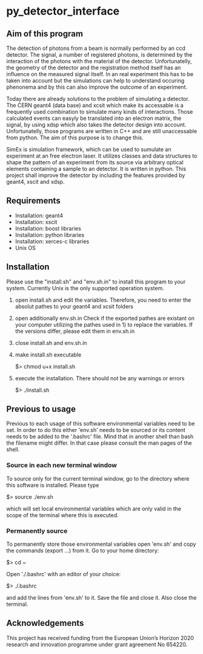 # py_detector_interface

## Aim of this program

The detection of photons from a beam is normally performed by an ccd detector. The signal, a number of registered photons, is determined by the interaction of the photons with the material of the detector. Unfortunatelly, the geometry of the detector and the registration method itself has an influence on the measured signal itself. In an real experiment this has to be taken into account but the simulations can help to understand occuring phenonema and by this can also improve the outcome of an experiment. 

Today there are already solutions to the problem of simulating a detector. The CERN geant4 (data base) and xcsit which make its accessable is a frequently used combination to simulate many kinds of interactions. Those calculated events can easyly be translated into an electron matrix, the signal,  by using xdsp which also takes the detector design into account. Unfortunatelly, those programs are written in C++ and are still unaccessable from python. The aim of this purpose is to change this.

SimEx is simulation framework, which can be used to sumulate an experiment at an free electron laser. It utilizes classes and data structures to shape the pattern of an experiment from its source via arbitrary optical elements containing a sample to an detector.  It is written in python. This project shall improve the detector by including the features provided by geant4, xscit and xdsp.

## Requirements

- Installation:	geant4
- Installation: xscit
- Installation: boost libraries
- Installation: python libraries
- Installation: xerces-c libraries
- Unix OS

## Installation

Please use the "install.sh" and "env.sh.in" to install this program to your
system. Currently Unix is the only supported operation system. 

1) open install.sh and edit the variables. Therefore, you need to enter the
    absolut pathes to your geant4 and xcsit folders

2) open additionally env.sh.in Check if the exported pathes are existant on your
	computer utilizing the pathes used in 1) to replace the variables. If the
	versions differ, please edit them in env.sh.in

3) close install.sh and env.sh.in 

4) make install.sh executable
	
	$> chmod u+x install.sh

5) execute the installation. There should not be any warnings or errors
	
	$> ./install.sh

## Previous to usage

Previous to each usage of this software environmental variables need to be set. In order to do this either 'env.sh' needs to be sourced or its content needs to be added to the '.bashrc' file. Mind that in another shell than bash the filename might differ. In that case please consult the man pages of the shell.

### Source in each new terminal window


To source only for the current terminal window, go to the directory where this software is installed. Please type

   $> source ./env.sh

which will set local environmental variables which are only valid in the scope of the terminal where this is executed.

### Permanently source


To permanently store those environmental variables open 'env.sh' and copy the commands (export ...) from it. Go to your home directory:
  
   $> cd ~

Open './.bashrc' with an editor of your choice:

   $> <editor> ./.bashrc
  
and add the lines from 'env.sh' to it. Save the file and close it. Also close the terminal.

## Acknowledgements

This project has received funding from the European Union’s Horizon 2020 research and innovation programme under grant agreement No 654220.
